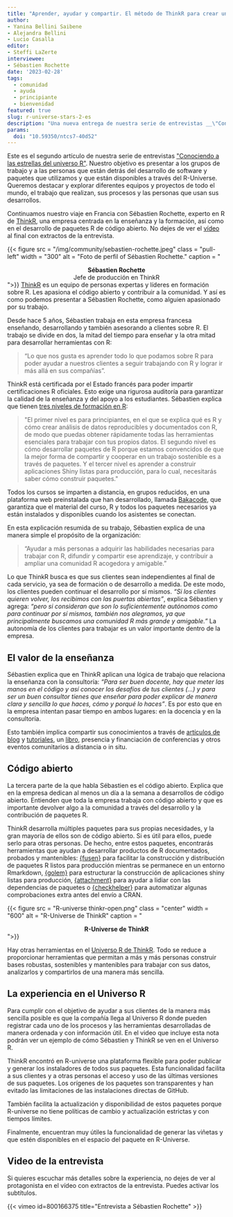 ```yaml
---
title: "Aprender, ayudar y compartir. El método de ThinkR para crear una comunidad cada vez más grande y amigable de R"
author: 
- Yanina Bellini Saibene
- Alejandra Bellini 
- Lucio Casalla 
editor:
- Steffi LaZerte
interviewee:
- Sébastien Rochette
date: '2023-02-28'
tags:
  - comunidad
  - ayuda
  - principiante
  - bienvenidad
featured: true
slug: r-universe-stars-2-es
description: "Una nueva entrega de nuestra serie de entrevistas __\"Conociendo a las estrellas del universo R\"__. Nos vamos a Francia para conocer más de cerca el trabajo que hace la gente de ThinkR."
params:
  doi: "10.59350/ntcs7-40d52"
---
```


Este es el segundo artículo de nuestra serie de entrevistas ["Conociendo a las estrellas del universo R"](/tags/r-universe-stars/). Nuestro objetivo es presentar a los grupos de trabajo y a las personas que están detrás del desarrollo de software y paquetes que utilizamos y que están disponibles a través del R-Universe. Queremos destacar y explorar diferentes equipos y proyectos de todo el mundo, el trabajo que realizan, sus procesos y las personas que usan sus desarrollos. 

Continuamos nuestro viaje en Francia con Sébastien Rochette, experto en R de [ThinkR](https://rtask.thinkr.fr), una empresa centrada en la enseñanza y la formación, así como en el desarrollo de paquetes R de código abierto. No dejes de ver el [vídeo](2023/02/23/r-universe-stars-2-es/#vídeo-de-la-entrevista) al final con extractos de la entrevista.

{{< figure src = "/img/community/sebastien-rochette.jpeg" class = "pull-left" width = "300" alt = "Foto de perfil of Sébastien Rochette." caption = "<center><strong>Sébastien Rochette</strong><br>Jefe de producción en ThinkR</center>">}}
[ThinkR](https://rtask.thinkr.fr) es un equipo de personas expertas y líderes en formación sobre R. Les apasiona el código abierto y contribuir a la comunidad. Y así es como podemos presentar a Sébastien Rochette, como alguien apasionado por su trabajo.


Desde hace 5 años, Sébastien trabaja en esta empresa francesa enseñando, desarrollando y también asesorando a clientes sobre R. El trabajo se divide en dos, la mitad del tiempo para enseñar y la otra mitad para desarrollar herramientas con R:

> “Lo que nos gusta es aprender todo lo que podamos sobre R para poder ayudar a nuestros clientes a seguir trabajando con R y lograr ir más allá en sus compañías”.


ThinkR está certificada por el Estado francés para poder impartir certificaciones R oficiales.  Esto exige una rigurosa auditoría para garantizar la calidad de la enseñanza y del apoyo a los estudiantes. Sébastien explica que tienen [tres niveles de formación en R](https://rtask.thinkr.fr/remote-trainings-and-certification/): 

> "El primer nivel es para principiantes, en el que se explica qué es R y cómo crear análisis de datos reproducibles y documentados con R, de modo que puedas obtener rápidamente todas las herramientas esenciales para trabajar con tus propios datos. El segundo nivel es cómo desarrollar paquetes de R porque estamos convencidos de que la mejor forma de compartir y cooperar en un trabajo sostenible es a través de paquetes. Y el tercer nivel es aprender a construir aplicaciones Shiny listas para producción, para lo cual, necesitarás saber cómo construir paquetes." 

Todos los cursos se imparten a distancia, en grupos reducidos, en una plataforma web preinstalada que han desarrollado, llamada [Bakacode](https://thinkr.fr/what-is-bakacode.pdf), que garantiza que el material del curso, R y todos los paquetes necesarios ya están instalados y disponibles cuando los asistentes se conectan.

En esta explicación resumida de su trabajo, Sébastien explica de una manera simple el propósito de la organización: 

> “Ayudar a más personas a adquirir las habilidades necesarias para trabajar con R, difundir y compartir ese aprendizaje, y contribuir a ampliar una comunidad R acogedora y amigable.”

Lo que ThinkR busca es que sus clientes sean independientes al final de cada servicio, ya sea de formación o de desarrollo a medida. De este modo, los clientes pueden continuar el desarrollo por sí mismos. _“Si los clientes quieren volver, los recibimos con las puertas abiertas”_, explica Sébastien y agrega: _“pero si consideran que son lo suficientemente autónomos como para continuar por sí mismos, también nos alegramos, ya que principalmente buscamos una comunidad R más grande y amigable.”_ La autonomía de los clientes para trabajar es un valor importante dentro de la empresa.

## El valor de la enseñanza 

Sébastien explica que en ThinkR aplican una lógica de trabajo que relaciona la enseñanza con la consultoría: _“Para ser buen docente, hay que meter las manos en el código y así conocer los desafíos de tus clientes (...) y para ser un buen consultor tienes que enseñar para poder explicar de manera clara y sencilla lo que haces, cómo y porqué lo haces”_. Es por esto que en la empresa intentan pasar tiempo en ambos lugares: en la docencia y en la consultoría.

Esto también implica compartir sus conocimientos a través de [artículos de blog](https://rtask.thinkr.fr/blog/) y [tutoriales](https://thinkr.fr/blog/), un [libro](https://engineering-shiny.org/), presencia y financiación de conferencias y otros eventos comunitarios a distancia o in situ.

## Código abierto

La tercera parte de la que habla Sébastien es el código abierto. Explica que en la empresa dedican al menos un día a la semana a desarrollos de código abierto. Entienden que toda la empresa trabaja con código abierto y que es importante devolver algo a la comunidad a través del desarrollo y la contribución de paquetes R. 

ThinkR desarrolla múltiples paquetes para sus propias necesidades, y la gran mayoría de ellos son de código abierto. Si es útil para ellos, puede serlo para otras personas. De hecho, entre estos paquetes, encontrarás herramientas que ayudan a desarrollar productos de R documentados, probados y mantenibles: [{fusen}](https://thinkr-open.r-universe.dev/fusen#) para facilitar la construcción y distribución de paquetes R listos para producción mientras se permanece en un entorno Rmarkdown, [{golem}](https://thinkr-open.r-universe.dev/golem#) para estructurar la construcción de aplicaciones shiny listas para producción, [{attachment}](https://thinkr-open.r-universe.dev/attachment) para ayudar a lidiar con las dependencias de paquetes o [{checkhelper}](https://thinkr-open.r-universe.dev/checkhelper#) para automatizar algunas comprobaciones extra antes del envío a CRAN. 

{{< figure src = "R-universe thinkr-open.png" class = "center" width = "600" alt = "R-Universe de ThinkR" caption = "<center><strong>R-Universe de ThinkR</strong></center>">}}

Hay otras herramientas en el [Universo R de ThinkR](https://thinkr-open.r-universe.dev/). Todo se reduce a proporcionar herramientas que permitan a más y más personas construir bases robustas, sostenibles y mantenibles para trabajar con sus datos, analizarlos y compartirlos de una manera más sencilla.

## La experiencia en el Universo R 

Para cumplir con el objetivo de ayudar a sus clientes de la manera más sencilla posible es que la compañía llega al Universo R donde pueden registrar cada uno de los procesos y las herramientas desarrolladas de manera ordenada y con información útil. 
En el video que incluye esta nota podrán ver un ejemplo de cómo Sébastien y ThinkR se ven en el Universo R.

ThinkR encontró en R-universe una plataforma flexible para poder publicar y generar los instaladores de todos sus paquetes. Esta funcionalidad facilita a sus clientes y a otras personas el acceso y uso de las últimas versiones de sus paquetes. Los orígenes de los paquetes son transparentes y han evitado las limitaciones de las instalaciones directas de GitHub.  

También facilita la actualización y disponibilidad de estos paquetes porque R-universe no tiene políticas de cambio y actualización estrictas y con tiempos límites.  

Finalmente, encuentran muy útiles la funcionalidad de generar las viñetas y que estén disponibles en el espacio del paquete en R-Universe.


## Video de la entrevista

Si quieres escuchar más detalles sobre la experiencia, no dejes de ver al protagonista en el vídeo con extractos de la entrevista. Puedes activar los subtítulos.

{{< vimeo id=800166375 title="Entrevista a Sébastien Rochette" >}}
